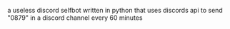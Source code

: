 a useless discord selfbot written in python that uses discords api to send "0879" in a discord channel every 60 minutes
